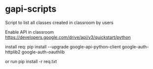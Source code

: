 # gapi-scripts
Script to list all classes created in classroom by users 

Enable API in classroom 
https://developers.google.com/drive/api/v3/quickstart/python


install req: 
pip install --upgrade google-api-python-client google-auth-httplib2 google-auth-oauthlib

or run 
pip install -r req.txt 


